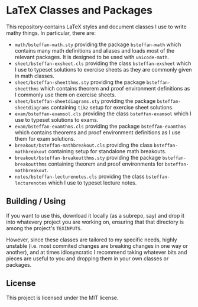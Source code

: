 # LaTeX Classes and Packages

This repository contains LaTeX styles and document classes I use to write mathy things. In particular, there are:
 - `math/bsteffan-math.sty` providing the package `bsteffan-math` which contains many math definitions and aliases and loads most of the relevant packages. It is designed to be used with `unicode-math`.
 - `sheet/bsteffan-exsheet.cls` providing the class `bsteffan-exsheet` which I use to typeset solutions to exercise sheets as they are commonly given in math classes.
 - `sheet/bsteffan-sheetthms.sty` providing the package `bsteffan-sheetthms` which contains theorem and proof environment definitions as I commonly use them on exercise sheets.
 - `sheet/bsteffan-sheetdiagrams.sty` providing the package `bsteffan-sheetdiagrams` containing `tikz` setup for exercise sheet solutions.
 - `exam/bsteffan-examsol.cls` providing the class `bsteffan-examsol` which I use to typeset solutions to exams.
 - `exam/bsteffan-examthms.cls` providing the package `bsteffan-examthms` which contains theorems and proof environment definitions as I use them for exam solutions.
 - `breakout/bsteffan-mathbreakout.cls` providing the class `bsteffan-mathbreakout` containing setup for standalone math breakouts.
 - `breakout/bsteffan-breakoutthms.sty` providing the package `bsteffan-breakoutthms` containing theorem and proof environments for `bsteffan-mathbreakout`.
 - `notes/bsteffan-lecturenotes.cls` providing the class `bsteffan-lecturenotes` which I use to typeset lecture notes.

## Building / Using
If you want to use this, download it locally (as a subrepo, say) and drop it into whatevery project you are working on, ensuring that that directory is among the project's `TEXINPUTS`.

However, since these classes are tailored to my specific needs, highly unstable (i.e. most commited changes are breaking changes in one way or another), and at times idiosyncratic I recommend taking whatever bits and pieces are useful to you and dropping them in your own classes or packages.

## License
This project is licensed under the MIT license.
